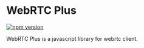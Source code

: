# WebRTC Plus

[![npm version](https://img.shields.io/npm/v/webrtc-plus.svg?style=flat-square)](https://www.npmjs.com/package/webrtc-plus)

WebRTC Plus is a javascript library for webrtc client.

